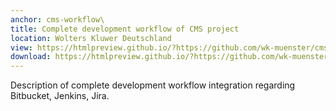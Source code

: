 ```yaml
---
anchor: cms-workflow\
title: Complete development workflow of CMS project
location: Wolters Kluwer Deutschland
view: https://htmlpreview.github.io/?https://github.com/wk-muenster/cms-workflow/blob/master/presentation/index.html#/
download: https://htmlpreview.github.io/?https://github.com/wk-muenster/cms-workflow/
---
```


Description of complete development workflow integration regarding Bitbucket, Jenkins, Jira.
